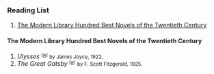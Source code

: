 <h3>Reading List</h3>

<ol>
  <li><a href="#m1">The Modern Library Hundred Best Novels of the Twentieth Century</a></li>
</ol>

<h4><a name="m1">The Modern Library Hundred Best Novels of the Twentieth Century</a></h4>
<ol>
  <li><cite>Ulysses</cite> <small><sup><a href="https://en.wikipedia.org/wiki/Ulysses_(novel)">[w]</a></sup></small> <small>by James Joyce, 1922</small>.</li>
  <li><cite>The Great Gatsby</cite> <small><sup><a href="https://en.wikipedia.org/wiki/The_Great_Gatsby">[w]</a></sup></small> <small>by F. Scott Fitzgerald, 1925</small>.</li>
</ol>
